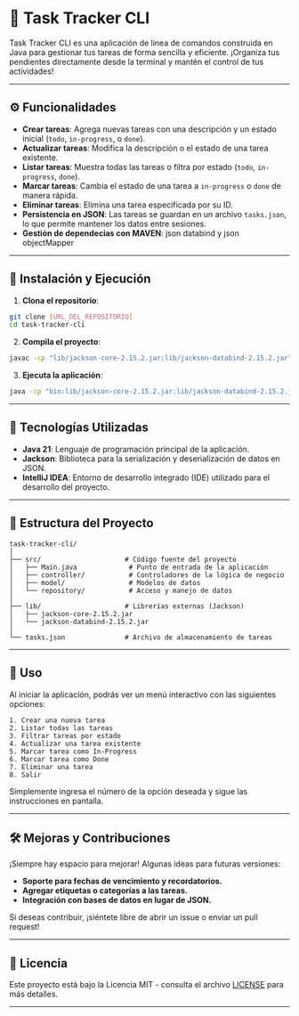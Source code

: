 

# 🚀 Task Tracker CLI
Task Tracker CLI es una aplicación de línea de comandos construida en Java para gestionar tus tareas de forma sencilla y eficiente. ¡Organiza tus pendientes directamente desde la terminal y mantén el control de tus actividades!

---

## ⚙️ Funcionalidades
- **Crear tareas**: Agrega nuevas tareas con una descripción y un estado inicial (`todo`, `in-progress`, o `done`).
- **Actualizar tareas**: Modifica la descripción o el estado de una tarea existente.
- **Listar tareas**: Muestra todas las tareas o filtra por estado (`todo`, `in-progress`, `done`).
- **Marcar tareas**: Cambia el estado de una tarea a `in-progress` o `done` de manera rápida.
- **Eliminar tareas**: Elimina una tarea especificada por su ID.
- **Persistencia en JSON**: Las tareas se guardan en un archivo `tasks.json`, lo que permite mantener los datos entre sesiones.
- **Gestión de dependecias con MAVEN**: json databind y json objectMapper
---

## 🚀 Instalación y Ejecución
1. **Clona el repositorio**:
```bash
git clone [URL_DEL_REPOSITORIO]
cd task-tracker-cli
```

2. **Compila el proyecto**:
```bash
javac -cp "lib/jackson-core-2.15.2.jar:lib/jackson-databind-2.15.2.jar" src/*.java -d bin
```

3. **Ejecuta la aplicación**:
```bash
java -cp "bin:lib/jackson-core-2.15.2.jar:lib/jackson-databind-2.15.2.jar" Main
```

---

## 🚧 Tecnologías Utilizadas
- **Java 21**: Lenguaje de programación principal de la aplicación.
- **Jackson**: Biblioteca para la serialización y deserialización de datos en JSON.
- **IntelliJ IDEA**: Entorno de desarrollo integrado (IDE) utilizado para el desarrollo del proyecto.

---

## 📂 Estructura del Proyecto
```
task-tracker-cli/
│
├── src/                     # Código fuente del proyecto
│   ├── Main.java             # Punto de entrada de la aplicación
│   ├── controller/           # Controladores de la lógica de negocio
│   ├── model/                # Modelos de datos
│   └── repository/           # Acceso y manejo de datos
│
├── lib/                     # Librerías externas (Jackson)
│   ├── jackson-core-2.15.2.jar
│   └── jackson-databind-2.15.2.jar
│
└── tasks.json               # Archivo de almacenamiento de tareas
```

---

## 📘 Uso
Al iniciar la aplicación, podrás ver un menú interactivo con las siguientes opciones:
```
1. Crear una nueva tarea  
2. Listar todas las tareas  
3. Filtrar tareas por estado  
4. Actualizar una tarea existente  
5. Marcar tarea como In-Progress  
6. Marcar tarea como Done  
7. Eliminar una tarea  
8. Salir  
```

Simplemente ingresa el número de la opción deseada y sigue las instrucciones en pantalla.

---

## 🛠️ Mejoras y Contribuciones
¡Siempre hay espacio para mejorar! Algunas ideas para futuras versiones:
- **Soporte para fechas de vencimiento y recordatorios.**
- **Agregar etiquetas o categorías a las tareas.**
- **Integración con bases de datos en lugar de JSON.**

Si deseas contribuir, ¡siéntete libre de abrir un issue o enviar un pull request!

---

## 📄 Licencia
Este proyecto está bajo la Licencia MIT - consulta el archivo [LICENSE](LICENSE) para más detalles.

---

